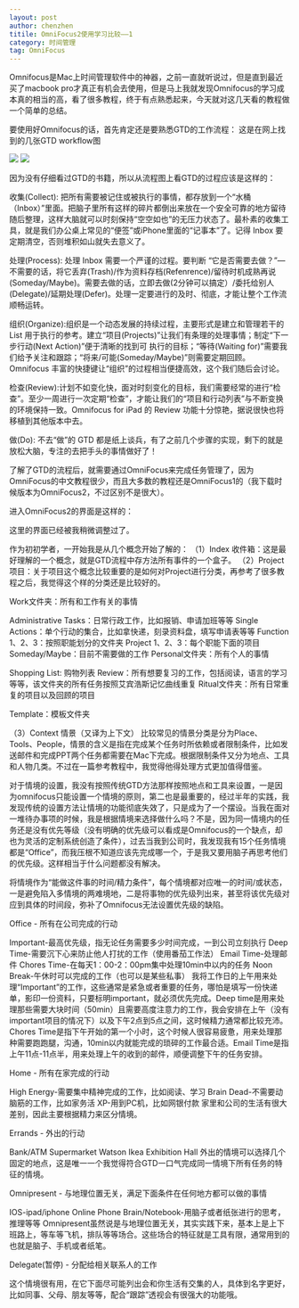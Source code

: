 ```yaml
---
layout: post
author: chenzhen
titile: OmniFocus2使用学习比较——1
category: 时间管理
tag: OmniFocus
---
```


Omnifocus是Mac上时间管理软件中的神器，之前一直就听说过，但是直到最近买了macbook pro才真正有机会去使用，但是马上我就发现Omnifocus的学习成本真的相当的高，看了很多教程，终于有点熟悉起来，今天就对这几天看的教程做一个简单的总结。

要使用好Omnifocus的话，首先肯定还是要熟悉GTD的工作流程：
这是在网上找到的几张GTD workflow图



![](http://7tszki.com1.z0.glb.clouddn.com/gtdworkflow.jpg)
![](http://7tszki.com1.z0.glb.clouddn.com/gtdworkflow2.jpg)


<!-- more -->
因为没有仔细看过GTD的书籍，所以从流程图上看GTD的过程应该是这样的：

收集(Collect): 把所有需要被记住或被执行的事情，都存放到一个“水桶（Inbox）”里面。把脑子里所有这样的碎片都倒出来放在一个安全可靠的地方留待随后整理，这样大脑就可以时刻保持“空空如也”的无压力状态了。最朴素的收集工具，就是我们办公桌上常见的“便签”或iPhone里面的“记事本”了。记得 Inbox 要定期清空，否则堆积如山就失去意义了。

处理(Process): 处理 Inbox 需要一个严谨的过程。要判断 “它是否需要去做？”—不需要的话，将它丢弃(Trash)/作为资料存档(Refenrence)/留待时机成熟再说(Someday/Maybe)。需要去做的话，立即去做(2分钟可以搞定）/委托给别人(Delegate)/延期处理(Defer)。处理一定要进行的及时、彻底，才能让整个工作流顺畅运转。

组织(Organize):组织是一个动态发展的持续过程，主要形式是建立和管理若干的 List 用于执行的参考。建立“项目(Projects)”让我们有条理的处理事情；制定“下一步行动(Next Action)”便于清晰的找到可
执行的目标；“等待(Waiting for)”需要我们给予关注和跟踪；“将来/可能(Someday/Maybe)”则需要定期回顾。Omnifocus 丰富的快捷键让“组织”的过程相当便捷高效，这个我们随后会讨论。

检查(Review):计划不如变化快，面对时刻变化的目标，我们需要经常的进行“检查”。至少一周进行一次定期“检查”，才能让我们的“项目和行动列表”与不断变换的环境保持一致。Omnifocus for iPad 的 Review 功能十分惊艳，据说很快也将移植到其他版本中去。

做(Do): 不去“做”的 GTD 都是纸上谈兵，有了之前几个步骤的实现，剩下的就是放松大脑，专注的去把手头的事情做好了！


了解了GTD的流程后，就需要通过OmniFocus来完成任务管理了，因为OmniFocus的中文教程很少，而且大多数的教程还是OmniFocus1的（我下载时候版本为OmniFocus2，不过区别不是很大）。

进入OmniFocus2的界面是这样的：


这里的界面已经被我稍微调整过了。

作为初初学者，一开始我是从几个概念开始了解的：
（1）Index  收件箱：这是最好理解的一个概念，就是GTD流程中存方法所有事件的一个盒子。
（2）Project  项目：关于项目这个概念比较重要的是如何对Project进行分类，再参考了很多教程之后，我觉得这个样的分类还是比较好的。


Work文件夹：所有和工作有关的事情

Administrative Tasks：日常行政工作，比如报销、申请加班等等
Single Actions：单个行动的集合，比如拿快递，刻录资料盘，填写申请表等等
Function 1、2、3：按照职能划分的文件夹
Project 1、2、3：每个职能下面的项目
Someday/Maybe：目前不需要做的工作
Personal文件夹：所有个人的事情

Shopping List: 购物列表
Review：所有想要复习的工作，包括阅读，语言的学习等等，该文件夹的所有任务按照艾宾浩斯记忆曲线重复
Ritual文件夹：所有日常重复的项目以及回顾的项目


Template：模板文件夹



（3）Context  情景（又译为上下文）
比较常见的情景分类是分为Place、Tools、People，情景的含义是指在完成某个任务时所依赖或者限制条件，比如发送邮件和完成PPT两个任务都需要在Mac下完成。根据限制条件又分为地点、工具和人物几类。不过在一篇参考教程中，我觉得他得处理方式更加值得借鉴。

对于情境的设置，我没有按照传统GTD方法那样按照地点和工具来设置，一是因为omnifocus只能设置一个情境的原则，第二也是最重要的，经过半年的实践，我发现传统的设置方法让情境的功能彻底失效了，只是成为了一个摆设。当我在面对一堆待办事项的时候，我是根据情境来选择做什么吗？不是，因为同一情境内的任务还是没有优先等级（没有明确的优先级可以看成是Omnifocus的一个缺点，却也为灵活的定制系统创造了条件），过去当我到公司时，我发现我有15个任务情境都是“Office”，而我压根不知道应该先完成哪一个，于是我又要用脑子再思考他们的优先级。这样相当于什么问题都没有解决。



将情境作为“能做这件事的时间/精力条件”，每个情境都对应唯一的时间/或状态，一是避免陷入多情境的两难境地，二是将事物的优先级列出来，甚至将该优先级对应到具体的时间段，弥补了Omnifocus无法设置优先级的缺陷。

Office - 所有在公司完成的行动

Important-最高优先级，指无论任务需要多少时间完成，一到公司立刻执行
Deep Time-需要沉下心来防止他人打扰的工作（使用番茄工作法）
Email Time-处理邮件
Chores Time-在每天1：00-2：00pm集中处理10min中以内的任务
Noon Break-午休时可以完成的工作（也可以是某些私事）
我将工作日的上午用来处理“Important”的工作，这些通常是紧急或者重要的任务，哪怕是填写一份快递单，影印一份资料，只要标明important，就必须优先完成。Deep time是用来处理那些需要大块时间（50min）且需要高度注意力的工作，我会安排在上午（没有important项目的情况下）以及下午2点到5点之间，这时候精力通常都比较充沛。Chores Time是指下午开始的第一个小时，这个时候人很容易疲惫，用来处理那种需要跑跑腿，沟通，10min以内就能完成的琐碎的工作最合适。Email Time是指上午11点-11点半，用来处理上午的收到的邮件，顺便调整下午的任务安排。

Home - 所有在家完成的行动

High Energy-需要集中精神完成的工作，比如阅读、学习
Brain Dead-不需要动脑筋的工作，比如家务活
XP-用到PC机，比如网银付款
家里和公司的生活有很大差别，因此主要根据精力来区分情境。

Errands - 外出的行动

Bank/ATM
Supermarket
Watson
Ikea
Exhibition Hall
外出的情境可以选择几个固定的地点，这是唯一一个我觉得符合GTD一口气完成同一情境下所有任务的特征的情境。

Omnipresent - 与地理位置无关，满足下面条件在任何地方都可以做的事情

IOS-ipad/iphone
Online
Phone
Brain/Notebook-用脑子或者纸张进行的思考，推理等等
Omnipresent虽然说是与地理位置无关，其实实践下来，基本上是上下班路上，等车等飞机，排队等等场合。这些场合的特征就是工具有限，通常用到的也就是脑子、手机或者纸笔。

Delegate(暂停) - 分配给相关联系人的工作

这个情境很有用，在它下面尽可能列出会和你生活有交集的人，具体到名字更好，比如同事、父母、朋友等等，配合“跟踪”透视会有很强大的功能哦。




